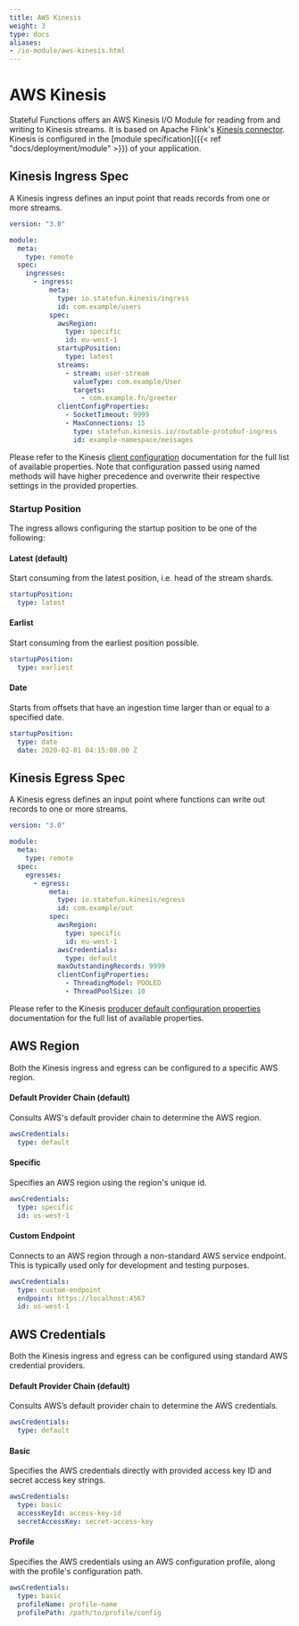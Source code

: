 ```yaml
---
title: AWS Kinesis
weight: 3
type: docs
aliases:
- /io-module/aws-kinesis.html
---
```

<!--
Licensed to the Apache Software Foundation (ASF) under one
or more contributor license agreements.  See the NOTICE file
distributed with this work for additional information
regarding copyright ownership.  The ASF licenses this file
to you under the Apache License, Version 2.0 (the
"License"); you may not use this file except in compliance
with the License.  You may obtain a copy of the License at

  http://www.apache.org/licenses/LICENSE-2.0

Unless required by applicable law or agreed to in writing,
software distributed under the License is distributed on an
"AS IS" BASIS, WITHOUT WARRANTIES OR CONDITIONS OF ANY
KIND, either express or implied.  See the License for the
specific language governing permissions and limitations
under the License.
-->

# AWS Kinesis


Stateful Functions offers an AWS Kinesis I/O Module for reading from and writing to Kinesis streams.
It is based on Apache Flink's [Kinesis connector](https://ci.apache.org/projects/flink/flink-docs-release-1.10/dev/connectors/kinesis.html).
Kinesis is configured in the [module specification]({{< ref "docs/deployment/module" >}}) of your application.


## Kinesis Ingress Spec

A Kinesis ingress defines an input point that reads records from one or more streams.

```yaml
version: "3.0"

module:
  meta:
    type: remote
  spec:
    ingresses:
      - ingress:
          meta:
            type: io.statefun.kinesis/ingress
            id: com.example/users
          spec:
            awsRegion:
              type: specific
              id: eu-west-1
            startupPosition:
              type: latest
            streams:
              - stream: user-stream
                valueType: com.example/User
                targets:
                  - com.example.fn/greeter
            clientConfigProperties:
              - SocketTimeout: 9999
              - MaxConnections: 15
                type: statefun.kinesis.io/routable-protobuf-ingress
                id: example-namespace/messages
```

Please refer to the Kinesis [client configuration](https://docs.aws.amazon.com/AWSJavaSDK/latest/javadoc/com/amazonaws/ClientConfiguration.html) documentation for the full list of available properties.
Note that configuration passed using named methods will have higher precedence and overwrite their respective settings in the provided properties.

### Startup Position

The ingress allows configuring the startup position to be one of the following:

#### Latest (default)

Start consuming from the latest position, i.e. head of the stream shards.

```yaml
startupPosition:
  type: latest
```

#### Earlist

Start consuming from the earliest position possible.

```yaml
startupPosition:
  type: earliest
```

#### Date

Starts from offsets that have an ingestion time larger than or equal to a specified date.

```yaml
startupPosition:
  type: date
  date: 2020-02-01 04:15:00.00 Z
```

## Kinesis Egress Spec

A Kinesis egress defines an input point where functions can write out records to one or more streams.

```yaml
version: "3.0"

module:
  meta: 
    type: remote
  spec:
    egresses:
      - egress:
          meta: 
            type: io.statefun.kinesis/egress
            id: com.example/out
          spec:
            awsRegion:
              type: specific
              id: eu-west-1
            awsCredentials:
              type: default
            maxOutstandingRecords: 9999
            clientConfigProperties:
              - ThreadingModel: POOLED
              - ThreadPoolSize: 10
```

Please refer to the Kinesis [producer default configuration properties](https://github.com/awslabs/amazon-kinesis-producer/blob/master/java/amazon-kinesis-producer-sample/default_config.properties) documentation for the full list of available properties.

## AWS Region

Both the Kinesis ingress and egress can be configured to a specific AWS region.

#### Default Provider Chain (default)

Consults AWS's default provider chain to determine the AWS region.

```yaml
awsCredentials:
  type: default
```

#### Specific

Specifies an AWS region using the region's unique id.

```yaml
awsCredentials:
  type: specific
  id: us-west-1
```

#### Custom Endpoint

Connects to an AWS region through a non-standard AWS service endpoint.
This is typically used only for development and testing purposes.

```yaml
awsCredentials:
  type: custom-endpoint
  endpoint: https://localhost:4567
  id: us-west-1
```

## AWS Credentials

Both the Kinesis ingress and egress can be configured using standard AWS credential providers.

#### Default Provider Chain (default)

Consults AWS’s default provider chain to determine the AWS credentials.

```yaml
awsCredentials:
  type: default
```

#### Basic

Specifies the AWS credentials directly with provided access key ID and secret access key strings.

```yaml
awsCredentials:
  type: basic
  accessKeyId: access-key-id
  secretAccessKey: secret-access-key
```

#### Profile

Specifies the AWS credentials using an AWS configuration profile, along with the profile's configuration path.

```yaml
awsCredentials:
  type: basic
  profileName: profile-name
  profilePath: /path/to/profile/config
```
